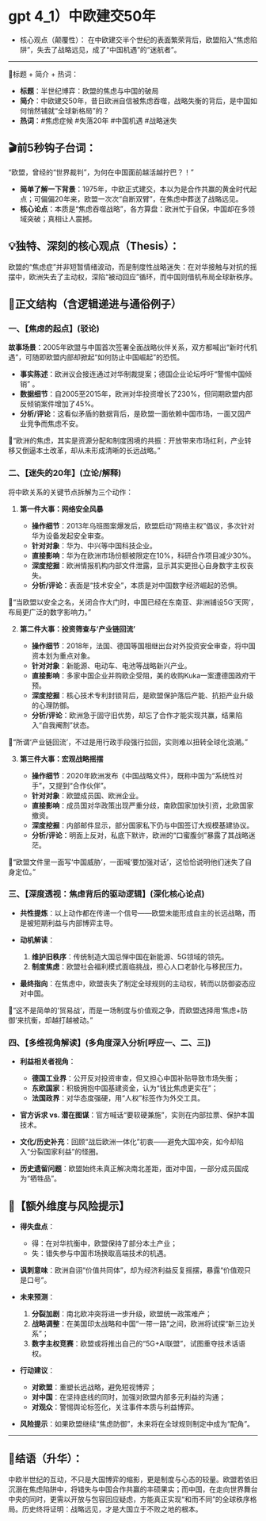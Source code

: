 # gpt 4_1）中欧建交50年

* 核心观点（颠覆性）：
  在中欧建交半个世纪的表面繁荣背后，欧盟陷入“焦虑陷阱”，失去了战略远见，成了“中国机遇”的“迷航者”。

---

🎯标题 + 简介 + 热词：

* **标题**：半世纪博弈：欧盟的焦虑与中国的破局
* **简介**：中欧建交50年，昔日欧洲自信被焦虑吞噬，战略失衡的背后，是中国如何悄然铺就“全球新格局”的？
* **热词**：#焦虑症候 #失落20年 #中国机遇 #战略迷失

## 🎬前5秒钩子台词：

 “欧盟，曾经的“世界裁判”，为何在中国面前越活越拧巴？！”

* **简单了解一下背景**：1975年，中欧正式建交，本以为是合作共赢的黄金时代起点；可偏偏20年来，欧盟一次次“自断双臂”，在焦虑中葬送了战略远见。
* **核心论点**：本质是“焦虑吞噬战略”，各方算盘：欧洲忙于自保，中国却在多领域突破；真相让人震撼。

## 💡独特、深刻的核心观点（Thesis）：

欧盟的“焦虑症”并非短暂情绪波动，而是制度性战略迷失：在对华接触与对抗的摇摆中，欧洲失去了主动权，深陷“被动回应”循环，而中国则借机布局全球新秩序。

## 🧩正文结构（含逻辑递进与通俗例子）

### 一、【焦虑的起点】(驳论)

**故事场景**：2005年欧盟与中国首次签署全面战略伙伴关系，双方都喊出“新时代机遇”，可随即欧盟内部却掀起“如何防止中国崛起”的恐慌。

* **事实陈述**：欧洲议会接连通过对华制裁提案；德国企业论坛呼吁“警惕中国倾销” 。
* **数据细节**：自2005至2015年，欧洲对华投资增长了230%，但同期欧盟内部反倾销案件增加了45%。
* **分析/评论**：这看似矛盾的数据背后，是欧盟一面依赖中国市场，一面又因产业竞争而焦虑不安。

🧠“欧洲的焦虑，其实是资源分配和制度困境的共振：开放带来市场红利，产业转移又倒逼本土改革，却从未形成清晰的长远战略。”

### 二、【迷失的20年】(立论/解释)

将中欧关系的关键节点拆解为三个动作：

1. **第一件大事：网络安全风暴**

   * **操作细节**：2013年乌班图案爆发后，欧盟启动“网络主权”倡议，多次针对华为设备发起安全审查。
   * **针对对象**：华为、中兴等中国科技企业。
   * **直接影响**：华为在欧洲市场份额被限定在10%，科研合作项目减少30%。
   * **深度挖掘**：欧洲情报机构内部文件泄露，显示其实更担心自身数字主权丧失。
   * **分析/评论**：表面是“技术安全”，本质是对中国数字经济崛起的恐惧。

🧠“当欧盟以安全之名，关闭合作大门时，中国已经在东南亚、非洲铺设5G‘天网’，布局更广泛的数字影响力。”

2. **第二件大事：投资筛查与‘产业链回流’**

   * **操作细节**：2018年，法国、德国等国相继出台对外投资安全审查，将中国资本划为重点对象。
   * **针对对象**：新能源、电动车、电池等战略新兴产业。
   * **直接影响**：多家中国企业并购欧企受阻，美的收购Kuka一案遭德国政府干预。
   * **深度挖掘**：核心技术专利封锁背后，是欧盟保护落后产能、抗拒产业升级的心理防御。
   * **分析/评论**：欧洲急于固守旧优势，却忘了合作才能实现共赢，结果陷入“自我阉割”状态。

🧠“所谓‘产业链回流’，不过是用行政手段强行拉回，实则难以扭转全球化浪潮。”

3. **第三件大事：宏观战略摇摆**

   * **操作细节**：2020年欧洲发布《中国战略文件》，既称中国为“系统性对手”，又提到“合作伙伴”。
   * **针对对象**：欧盟成员国、欧洲企业。
   * **直接影响**：成员国对华政策出现严重分歧，南欧国家加快引资，北欧国家撤资。
   * **深度挖掘**：内部邮件显示，部分国家私下仍与中国签订大规模基建协议。
   * **分析/评论**：明面上反对，私底下默许，欧洲的“口蜜腹剑”暴露了其战略迷茫。

🧠“欧盟文件里一面写‘中国威胁’，一面喊‘要加强对话’，这恰恰说明他们迷失了自身定位。”

### 三、【深度透视：焦虑背后的驱动逻辑】(深化核心论点)

* **共性提炼**：以上动作都在传递一个信号——欧盟未能形成自主的长远战略，而是被短期利益与内部博弈主导。
* **动机解读**：

  1. **维护旧秩序**：传统制造大国忌惮中国在新能源、5G领域的领先。
  2. **制度焦虑**：欧盟社会福利模式面临挑战，担心人口老龄化与移民压力。
* **最终指向**：在焦虑中，欧盟丧失了制定全球规则的主动权，转而以防御姿态应对中国。

🧠“这不是简单的‘贸易战’，而是一场制度与价值观之争，而欧盟选择用‘焦虑+防御’来抗衡，却越打越被动。”

### 四、【多维视角解读】(多角度深入分析\[呼应一、二、三])

* **利益相关者视角**：

  * **德国工业界**：公开反对投资审查，但又担心中国补贴导致市场失衡；
  * **东欧国家**：积极拥抱中国基建资金，认为“钱比焦虑更实在”；
  * **法国政界**：对华态度强硬，用“人权”标签作为外交工具。
* **官方诉求 vs. 潜在图谋**：官方喊话“要软硬兼施”，实则在内部拉票、保护本国技术。
* **文化/历史补充**：回顾“战后欧洲一体化”初衷——避免大国冲突，如今却陷入“分裂国家利益”的怪圈。
* **历史遗留问题**：欧盟始终未真正解决南北差距，面对中国，一部分成员国成为“牺牲品”。

## 📌【额外维度与风险提示】

* **得失盘点**：

  * 得：在对华抗衡中，欧盟保持了部分本土产业；
  * 失：错失参与中国市场换取高端技术的机遇。
* **讽刺意味**：欧洲自诩“价值共同体”，却为经济利益反复摇摆，暴露“价值观只是口号”。
* **未来预测**：

  1. **分裂加剧**：南北欧冲突将进一步升级，欧盟统一政策难产；
  2. **战略调整**：在美国印太战略和中国“一带一路”之间，欧洲将试探“新三边关系”；
  3. **数字主权竞赛**：欧盟或将推出自己的“5G+AI联盟”，试图重夺技术话语权。
* **行动建议**：

  * **对欧盟**：重塑长远战略，避免短视博弈；
  * **对中国**：在坚持底线的同时，加强对欧盟内部多元利益的沟通；
  * **对观众**：警惕舆论标签化，关注事件本质与利益博弈。
* **风险提示**：如果欧盟继续“焦虑防御”，未来将在全球规则制定中成为“配角”。

---

## 🎯结语（升华）：

中欧半世纪的互动，不只是大国博弈的缩影，更是制度与心态的较量。欧盟若依旧沉溺在焦虑陷阱中，将错失与中国合作共赢的丰硕果实；而中国，在走向世界舞台中央的同时，更需以开放与包容回应疑虑，方能真正实现“和而不同”的全球秩序格局。历史终将证明：战略远见，才是大国立于不败之地的根本。
